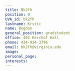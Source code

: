```yaml
---
title: Bk2fh
position: 0
UVA_id: bk2fh
lastname: Krstic
name: Bogdan
general_position: gradstudent
office: 402 Kerchof Hall
phone: 434-924-3796
email: bk2fh@virginia.edu
image: 
personal_page: 
interests: 
---
```


